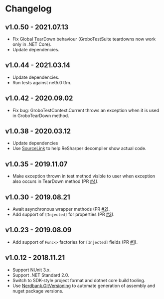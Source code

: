 # Changelog

## v1.0.50 - 2021.07.13
- Fix Global TearDown behaviour (GroboTestSuite teardowns now work only in .NET Core).
- Update dependencies.

## v1.0.44 - 2021.03.14
- Update dependencies.
- Run tests against net5.0 tfm.

## v1.0.42 - 2020.09.02
- Fix bug: GroboTestContext.Current throws an exception when it is used in GroboTearDown method.

## v1.0.38 - 2020.03.12
- Update dependencies
- Use [SourceLink](https://github.com/dotnet/sourcelink) to help ReSharper decompiler show actual code.

## v1.0.35 - 2019.11.07
- Make exception thrown in test method visible to user when exception also occurs in TearDown method
  (PR [#4](https://github.com/skbkontur/GroboContainer.NUnitExtensions/pull/4)).

## v1.0.30 - 2019.08.21
- Await asynchronous wrapper methods (PR [#2](https://github.com/skbkontur/GroboContainer.NUnitExtensions/pull/2)).
- Add support of `[Injected]` for properties (PR [#3](https://github.com/skbkontur/GroboContainer.NUnitExtensions/pull/3)).

## v1.0.23 - 2019.08.09
- Add support of `Func<>` factories for `[Injected]` fields (PR [#1](https://github.com/skbkontur/GroboContainer.NUnitExtensions/pull/1)).

## v1.0.12 - 2018.11.21
- Support NUnit 3.x.
- Support .NET Standard 2.0.
- Switch to SDK-style project format and dotnet core build tooling.
- Use [Nerdbank.GitVersioning](https://github.com/AArnott/Nerdbank.GitVersioning) to automate generation of assembly 
  and nuget package versions.
